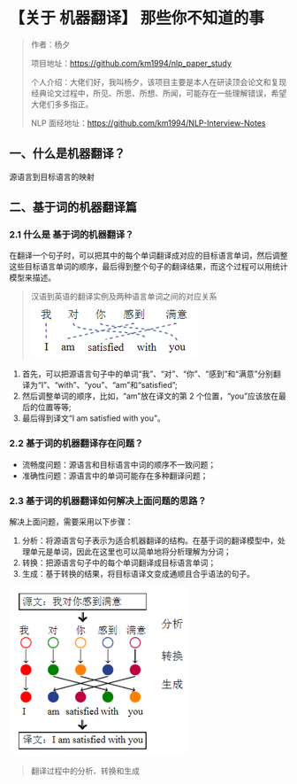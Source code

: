 # 【关于 机器翻译】 那些你不知道的事

> 作者：杨夕
> 
> 项目地址：https://github.com/km1994/nlp_paper_study
> 
> 个人介绍：大佬们好，我叫杨夕，该项目主要是本人在研读顶会论文和复现经典论文过程中，所见、所思、所想、所闻，可能存在一些理解错误，希望大佬们多多指正。
> 
> NLP 面经地址：https://github.com/km1994/NLP-Interview-Notes

## 一、什么是机器翻译？

源语言到目标语言的映射

## 二、基于词的机器翻译篇

### 2.1 什么是 基于词的机器翻译？

在翻译一个句子时，可以把其中的每个单词翻译成对应的目标语言单词，然后调整这些目标语言单词的顺序，最后得到整个句子的翻译结果，而这个过程可以用统计模型来描述。

> 汉语到英语的翻译实例及两种语言单词之间的对应关系
![](img/微信截图_20210323212212.png)

1. 首先，可以把源语言句子中的单词“我”、“对”、“你”、“感到”和“满意”分别翻译为“I”、“with”、“you”、“am”和“satisfied”;
2. 然后调整单词的顺序，比如，“am”放在译文的第 2 个位置，“you”应该放在最后的位置等等;
3. 最后得到译文“I am satisfied with you”。

### 2.2 基于词的机器翻译存在问题？

- 流畅度问题：源语言和目标语言中词的顺序不一致问题；
- 准确性问题：源语言中的单词可能存在多种翻译问题；

### 2.3 基于词的机器翻译如何解决上面问题的思路？

解决上面问题，需要采用以下步骤：

1. 分析：将源语言句子表示为适合机器翻译的结构。在基于词的翻译模型中，处理单元是单词，因此在这里也可以简单地将分析理解为分词；
2. 转换：把源语言句子中的每个单词翻译成目标语言单词；
3. 生成：基于转换的结果，将目标语译文变成通顺且合乎语法的句子。

![](img/微信截图_20210323213114.png)
> 翻译过程中的分析、转换和生成

